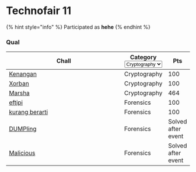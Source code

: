 # Technofair 11

{% hint style="info" %}
Participated as **hehe**
{% endhint %}

### Qual

<table><thead><tr><th width="304">Chall</th><th>Category<select><option value="kjlIRVB4fUAN" label="Cryptography" color="blue"></option><option value="W97lyAx1sRxU" label="Forensics" color="blue"></option></select></th><th>Pts</th></tr></thead><tbody><tr><td><a href="kenangan.md">Kenangan</a></td><td><span data-option="kjlIRVB4fUAN">Cryptography</span></td><td>100</td></tr><tr><td><a href="xorban.md">Xorban</a></td><td><span data-option="kjlIRVB4fUAN">Cryptography</span></td><td>100</td></tr><tr><td><a href="marsha.md">Marsha</a></td><td><span data-option="kjlIRVB4fUAN">Cryptography</span></td><td>464</td></tr><tr><td><a href="eftipi.md">eftipi</a></td><td><span data-option="W97lyAx1sRxU">Forensics</span></td><td>100</td></tr><tr><td><a href="kurang-berarti.md">kurang berarti</a></td><td><span data-option="W97lyAx1sRxU">Forensics</span></td><td>100</td></tr><tr><td><a href="dumpling.md">DUMPling</a></td><td><span data-option="W97lyAx1sRxU">Forensics</span></td><td>Solved after event</td></tr><tr><td><a href="malicious.md">Malicious</a></td><td><span data-option="W97lyAx1sRxU">Forensics</span></td><td>Solved after event</td></tr></tbody></table>

